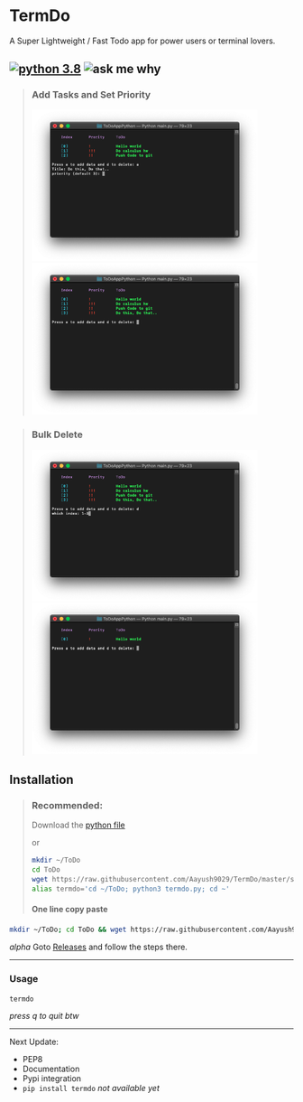 # TermDo
A Super Lightweight / Fast Todo app for power users or terminal lovers.

##  [![python 3.8](https://img.shields.io/badge/Python-3+-brightred?style=flat-square)](https://www.python.org/)   ![ask me why](https://img.shields.io/badge/TermDo-v1.8-red?style=flat-square)

> ### Add Tasks and Set Priority
> <img src="https://raw.githubusercontent.com/Aayush9029/TermDo/master/imgs/todoApp1.png" width=400px> <img src="https://raw.githubusercontent.com/Aayush9029/TermDo/master/imgs/todoApp2.png"  width=400px>

> ### Bulk Delete 
> <img src="https://raw.githubusercontent.com/Aayush9029/TermDo/master/imgs/todoApp3.png" width=400px> <img src="https://raw.githubusercontent.com/Aayush9029/TermDo/master/imgs/todoApp4.png" width=400px>

## Installation

> ### Recommended:
> Download the [python file](https://raw.githubusercontent.com/Aayush9029/TermDo/master/src/termdo.py)
>
> or 
> 
> ```bash
> mkdir ~/ToDo
> cd ToDo
> wget https://raw.githubusercontent.com/Aayush9029/TermDo/master/src/termdo.py
> alias termdo='cd ~/ToDo; python3 termdo.py; cd ~'
> ```
> #### One line copy paste
>
```bash
mkdir ~/ToDo; cd ToDo && wget https://raw.githubusercontent.com/Aayush9029/TermDo/master/src/termdo.py && alias termdo='cd ~/ToDo; python3 termdo.py; cd ~';
```

*alpha* Goto [Releases](https://github.com/Aayush9029/TermDo/releases) and follow the steps there.

---

###  Usage
 `termdo`

*press q to quit btw*

---


Next Update: 
  - PEP8
  - Documentation
  - Pypi integration
  - `pip install termdo` *not available yet*
